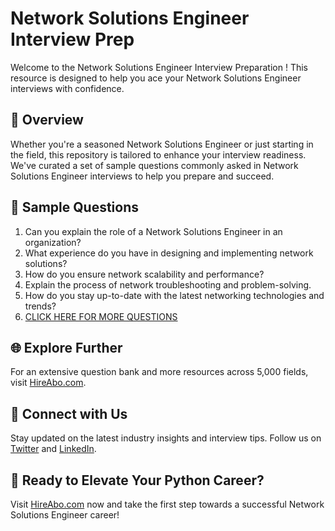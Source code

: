 # Network Solutions Engineer Interview Prep

Welcome to the Network Solutions Engineer Interview Preparation ! This resource is designed to help you ace your Network Solutions Engineer interviews with confidence.

## 🚀 Overview

Whether you're a seasoned Network Solutions Engineer or just starting in the field, this repository is tailored to enhance your interview readiness. We've curated a set of sample questions commonly asked in Network Solutions Engineer interviews to help you prepare and succeed.

## 📝 Sample Questions

1. Can you explain the role of a Network Solutions Engineer in an organization?
2. What experience do you have in designing and implementing network solutions?
3. How do you ensure network scalability and performance?
4. Explain the process of network troubleshooting and problem-solving.
5. How do you stay up-to-date with the latest networking technologies and trends?
6. [CLICK HERE FOR MORE QUESTIONS](https://hireabo.com/job/0_1_20/Network%20Solutions%20Engineer)

## 🌐 Explore Further

For an extensive question bank and more resources across 5,000 fields, visit [HireAbo.com](https://www.hireabo.com).

## 📱 Connect with Us

Stay updated on the latest industry insights and interview tips. Follow us on [Twitter](https://twitter.com/hireabo) and [LinkedIn](https://www.linkedin.com/in/hire-abo-3609972a8/).

## 🚀 Ready to Elevate Your Python Career?

Visit [HireAbo.com](https://www.hireabo.com) now and take the first step towards a successful Network Solutions Engineer career!